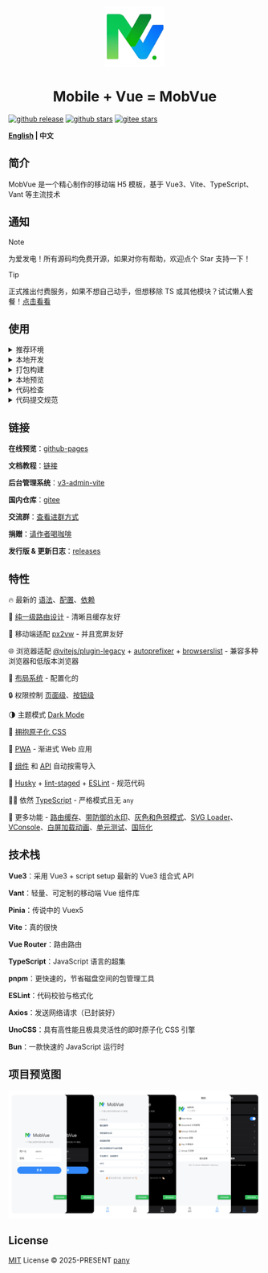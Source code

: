 <div align="center">
  <img alt="logo" width="120" height="120" src="./public/favicon.png">
  <h1>Mobile + Vue = MobVue</h1>
</div>

[![github release](https://img.shields.io/github/v/release/un-pany/mobvue?style=flat)](https://github.com/un-pany/mobvue/releases)
[![github stars](https://img.shields.io/github/stars/un-pany/mobvue?style=flat)](https://github.com/un-pany/mobvue/stargazers)
[![gitee stars](https://gitee.com/un-pany/mobvue/badge/star.svg)](https://gitee.com/un-pany/mobvue/stargazers)

<b><a href="./README.md">English</a> | 中文</b>

## 简介

MobVue 是一个精心制作的移动端 H5 模板，基于 Vue3、Vite、TypeScript、Vant 等主流技术

## 通知

> [!NOTE]
> 为爱发电！所有源码均免费开源，如果对你有帮助，欢迎点个 Star 支持一下！

> [!TIP]
> 正式推出付费服务，如果不想自己动手，但想移除 TS 或其他模块？试试懒人套餐！[点击看看](https://github.com/un-pany/mobvue/issues/2)

## 使用

<details>
<summary>推荐环境</summary>

<br>

- 新版 `Visual Studio Code`
- 安装 `.vscode/extensions.json` 文件中推荐的插件
- `node` 20.x 或 22+
- `pnpm` 9.x 或 10+
- `bun` 最新的

</details>

<details>
<summary>本地开发</summary>

<br>

使用 `Node` + `pnpm`

```bash
# 安装依赖
pnpm i

# 启动服务
pnpm dev
```

使用 `Bun`

```bash
bun i

bun run dev
```

</details>

<details>
<summary>打包构建</summary>

<br>

使用 `Node` + `pnpm`

```bash
# 打包构建预发布环境
pnpm build:staging

# 打包构建生产环境
pnpm build
```

使用 `Bun`

```bash
bun run build:staging

bun run build
```

</details>

<details>
<summary>本地预览</summary>

<br>

使用 `Node` + `pnpm`

```bash
# 先执行打包构建命令生成 dist 目录后再执行以下预览命令
pnpm preview
```

使用 `Bun`

```bash
bun run preview
```

</details>

<details>
<summary>代码检查</summary>

<br>

使用 `Node` + `pnpm`

```bash
# 代码校验与格式化
pnpm lint

# 单元测试
pnpm test
```

使用 `Bun`

```bash
bun run lint

bun run test
```

</details>

<details>
<summary>代码提交规范</summary>

<br>

`feat` 新功能

`fix` 修复错误

`perf` 性能优化

`refactor` 重构代码

`docs` 文档和注释

`types` 类型相关

`test` 单测相关

`ci` 持续集成、工作流

`revert` 撤销更改

`chore` 琐事（更新依赖、修改配置等）

</details>

## 链接

**在线预览**：[github-pages](https://un-pany.github.io/mobvue)

**文档教程**：[链接](https://juejin.cn/column/7472609448201666599)

**后台管理系统**：[v3-admin-vite](https://github.com/un-pany/v3-admin-vite)

**国内仓库**：[gitee](https://gitee.com/un-pany/mobvue)

**交流群**：[查看进群方式](https://github.com/un-pany/mobvue/issues/3)

**捐赠**：[请作者喝咖啡](https://github.com/un-pany/mobvue/issues/1)

**发行版 & 更新日志**：[releases](https://github.com/un-pany/mobvue/releases)

## 特性

🔥 最新的 [语法](https://vuejs.org/api/sfc-script-setup.html)、[配置](./vite.config.ts)、[依赖](./package.json)

📍 [纯一级路由设计](./src/router/index.ts) - 清晰且缓存友好

📱 移动端适配 [px2vw](./postcss.config.ts) - 并且宽屏友好

🌐 浏览器适配 [@vitejs/plugin-legacy](https://github.com/vitejs/vite/tree/main/packages/plugin-legacy) + [autoprefixer](https://github.com/postcss/autoprefixer) + [browserslist](https://github.com/browserslist/browserslist) - 兼容多种浏览器和低版本浏览器

🧩 [布局系统](./src/layout) - 配置化的

🔒 权限控制 [页面级](./src/router/guard.ts)、[按钮级](./src/pages/demo/permission.vue)

🌗 主题模式 [Dark Mode](./src/common/assets/styles/variables.css)

🫧 [拥抱原子化 CSS](./uno.config.ts)

📲 [PWA](https://github.com/antfu/vite-plugin-pwa) - 渐进式 Web 应用

🔧 [组件](https://github.com/unplugin/unplugin-vue-components) 和 [API](https://github.com/unplugin/unplugin-auto-import) 自动按需导入

🔎 [Husky](./.husky/pre-commit) + [lint-staged](./package.json) + [ESLint](./eslint.config.js) - 规范代码

💪🏻 依然 [TypeScript](./tsconfig.json) - 严格模式且无 `any`

👀 更多功能 - [路由缓存](./src/pinia/stores/keep-alive.ts)、[带防御的水印](./src/common/composables/useWatermark.ts)、[灰色和色弱模式](./src/common/composables/useGrayscaleAndColorblind.ts)、[SVG Loader](https://github.com/jpkleemans/vite-svg-loader)、[VConsole](./src/plugins/console.ts)、[白屏加载动画](./public/app-loading.css)、[单元测试](./tests)、[国际化](./src/plugins/i18n.ts)

## 技术栈

**Vue3**：采用 Vue3 + script setup 最新的 Vue3 组合式 API

**Vant**：轻量、可定制的移动端 Vue 组件库

**Pinia**：传说中的 Vuex5

**Vite**：真的很快

**Vue Router**：路由路由

**TypeScript**：JavaScript 语言的超集

**pnpm**：更快速的，节省磁盘空间的包管理工具

**ESLint**：代码校验与格式化

**Axios**：发送网络请求（已封装好）

**UnoCSS**：具有高性能且极具灵活性的即时原子化 CSS 引擎

**Bun**：一款快速的 JavaScript 运行时

## 项目预览图

![preview](./src/common/assets/images/preview.png)

## License

[MIT](./LICENSE) License © 2025-PRESENT [pany](https://github.com/pany-ang)
